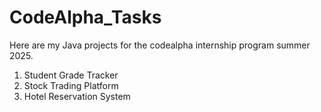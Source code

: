 # CodeAlpha_Tasks
Here are my Java projects for the codealpha internship program summer 2025.
1. Student Grade Tracker
2. Stock Trading Platform
3. Hotel Reservation System
